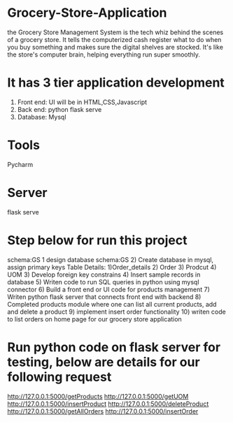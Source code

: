 # Grocery-Store-Application
the Grocery Store Management System is the tech whiz behind the scenes of a grocery store. It tells the computerized cash register what to do when you buy something and makes sure the digital shelves are stocked. It's like the store's computer brain, helping everything run super smoothly.

# It has  3 tier application development
  1. Front end: UI will be in HTML,CSS,Javascript
  2. Back end: python flask serve
  3. Database: Mysql
# Tools
  Pycharm 
# Server
 flask serve

# Step below for run this project 
 schema:GS
1  design database schema:GS
2) Create database in mysql, assign primary keys
   Table Details:
     1)Order_details
     2) Order
     3) Prodcut
     4) UOM
3) Develop foreign key constrains
4) Insert sample records in database 
5) Writen code to run SQL queries in python using mysql connector
6) Build a front end or UI code for products management
7) Writen python flask server that connects front end with backend
8) Completed products module where one can list all current products, add and delete a product
9)  implement insert order functionality
10) writen code to list orders on home page for our grocery store application

# Run python code on flask server for testing, below are details for our following request
http://127.0.0.1:5000/getProducts
http://127.0.0.1:5000/getUOM
http://127.0.0.1:5000/insertProduct
http://127.0.0.1:5000/deleteProduct
http://127.0.0.1:5000/getAllOrders
http://127.0.0.1:5000/insertOrder









 
 
 



